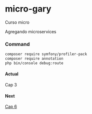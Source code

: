 # micro-gary

Curso micro

Agregando microservices

### Command


```bash
composer require symfony/profiler-pack
composer require annotation
php bin/console debug:route

```

#### Actual

Cap 3

#### Next

[Cap 6](https://www.youtube.com/watch?v=7ElTwOcwJf4&list=PLQH1-k79HB3_lsClhpW1svbukj6zgcupR&index=7)
